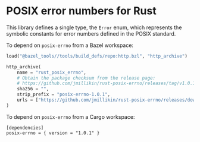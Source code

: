 # POSIX error numbers for Rust

This library defines a single type, the `Error` enum, which represents the
symbolic constants for error numbers defined in the POSIX standard.

To depend on `posix-errno` from a Bazel workspace:

```python
load("@bazel_tools//tools/build_defs/repo:http.bzl", "http_archive")

http_archive(
    name = "rust_posix_errno",
    # Obtain the package checksum from the release page:
    # https://github.com/jmillikin/rust-posix-errno/releases/tag/v1.0.1
    sha256 = "",
    strip_prefix = "posix-errno-1.0.1",
    urls = ["https://github.com/jmillikin/rust-posix-errno/releases/download/v1.0.1/posix-errno-1.0.1.tar.xz"],
)
```

To depend on `posix-errno` from a Cargo workspace:

```
[dependencies]
posix-errno = { version = "1.0.1" }
```
